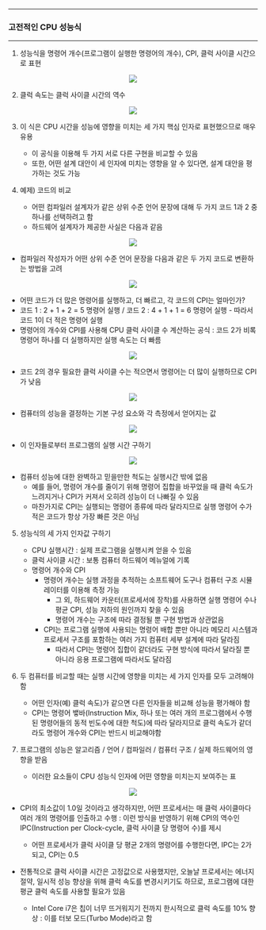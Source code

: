 -----
### 고전적인 CPU 성능식
-----
1. 성능식을 명령어 개수(프로그램이 실행한 명령어의 개수), CPI, 클럭 사이클 시간으로 표현
<div align="center">
<img src="https://github.com/user-attachments/assets/50a370b8-5492-4da4-a52b-22ba76ff3316">
</div>

2. 클럭 속도는 클럭 사이클 시간의 역수
<div align="center">
<img src="https://github.com/user-attachments/assets/5bf22265-1cb0-44d5-bb5d-5b5529ef2599">
</div>

3. 이 식은 CPU 시간을 성능에 영향을 미치는 세 가지 핵심 인자로 표현했으므로 매우 유용
   - 이 공식을 이용해 두 가지 서로 다른 구현을 비교할 수 있음
   - 또한, 어떤 설계 대안이 세 인자에 미치는 영향을 알 수 있다면, 설계 대안을 평가하는 것도 가능

4. 예제) 코드의 비교
   - 어떤 컴파일러 설계자가 같은 상위 수준 언어 문장에 대해 두 가지 코드 1과 2 중 하나를 선택하려고 함
   - 하드웨어 설계자가 제공한 사실은 다음과 같음
<div align="center">
<img src="https://github.com/user-attachments/assets/1d8bdc3c-bc0a-4112-a7cd-5a26325f17e9">
</div>

   - 컴파일러 작성자가 어떤 상위 수준 언어 문장을 다음과 같은 두 가지 코드로 변환하는 방법을 고려
<div align="center">
<img src="https://github.com/user-attachments/assets/67058e09-28d9-4b83-b0a9-48f9a210251b">
</div>

   - 어떤 코드가 더 많은 명령어를 실행하고, 더 빠르고, 각 코드의 CPI는 얼마인가?
   - 코드 1 : 2 + 1 + 2 = 5 명령어 실행 /  코드 2 : 4 + 1 + 1 = 6 명령어 실행 - 따라서 코드 1이 더 적은 명령어 실행
   - 명령어의 개수와 CPI를 사용해 CPU 클럭 사이클 수 계산하는 공식 : 코드 2가 비록 명령어 하나를 더 실행하지만 실행 속도는 더 빠름
<div align="center">
<img src="https://github.com/user-attachments/assets/b468731a-03be-4638-8ddc-b7e1ec7464c2">
</div>

   - 코드 2의 경우 필요한 클럭 사이클 수는 적으면서 명령어는 더 많이 실행하므로 CPI가 낮음
<div align="center">
<img src="https://github.com/user-attachments/assets/232b758d-b4ff-4058-888f-6ab6b0ed734f">
</div>

   - 컴퓨터의 성능을 결정하는 기본 구성 요소와 각 측정에서 얻어지는 값
<div align="center">
<img src="https://github.com/user-attachments/assets/c13e1aef-cb79-4e52-a1c9-eeaeba9d44fb">
</div>

   - 이 인자들로부터 프로그램의 실행 시간 구하기
<div align="center">
<img src="https://github.com/user-attachments/assets/3656a004-a7d9-48fd-b69f-b6e3c6a649ed">
</div>

   - 컴퓨터 성능에 대한 완벽하고 믿을만한 척도는 실행시간 밖에 없음
     + 예를 들어, 명령어 개수를 줄이기 위해 명령어 집합을 바꾸었을 때 클럭 속도가 느려지거나 CPI가 커져서 오히려 성능이 더 나빠질 수 있음
     + 마찬가지로 CPI는 실행되는 명령어 종류에 따라 달라지므로 실행 명령어 수가 적은 코드가 항상 가장 빠른 것은 아님

5. 성능식의 세 가지 인자값 구하기
   - CPU 실행시간 : 실제 프로그램을 실행시켜 얻을 수 있음
   - 클럭 사이클 시간 : 보통 컴퓨터 하드웨어 메뉴얼에 기록
   - 명령어 개수와 CPI
     + 명령어 개수는 실행 과정을 추적하는 소프트웨어 도구나 컴퓨터 구조 시뮬레이터를 이용해 측정 가능
       * 그 외, 하드웨어 카운터(프로세서에 장착)를 사용하면 실행 명령어 수나 평균 CPI, 성능 저하의 원인까지 찾을 수 있음
       * 명령어 개수는 구조에 따라 결정될 뿐 구현 방법과 상관없음
     + CPI는 프로그램 실행에 사용되는 명령어 배합 뿐만 아니라 메모리 시스템과 프로세서 구조를 포함하는 여러 가지 컴퓨터 세부 설계에 따라 달라짐
       * 따라서 CPI는 명령어 집합이 같더라도 구현 방식에 따라서 달라질 뿐 아니라 응용 프로그램에 따라서도 달라짐

6. 두 컴퓨터를 비교할 때는 실행 시간에 영향을 미치는 세 가지 인자를 모두 고려해야 함
   - 어떤 인자(예) 클럭 속도)가 같으면 다른 인자들을 비교해 성능을 평가해야 함
   - CPI는 명령어 뱋바(Instruction Mix, 하나 또는 여러 개의 프로그램에서 수행된 명령어들의 동적 빈도수에 대한 척도)에 따라 달라지므로 클럭 속도가 같더라도 명령어 개수와 CPI는 반드시 비교해야함

7. 프로그램의 성능은 알고리즘 / 언어 / 컴파일러 / 컴퓨터 구조 / 실제 하드웨어의 영향을 받음
   - 이러한 요소들이 CPU 성능식 인자에 어떤 영향을 미치는지 보여주는 표
<div align="center">
<img src="https://github.com/user-attachments/assets/23d83faf-de2a-4fc5-93ab-9fc54a4cedb8">
</div>

   - CPI의 최소값이 1.0일 것이라고 생각하지만, 어떤 프로세서는 매 클럭 사이클마다 여러 개의 명령어를 인출하고 수행 : 이런 방식을 반영하기 위해 CPI의 역수인 IPC(Instruction per Clock-cycle, 클럭 사이클 당 명령어 수)를 제시
     + 어떤 프로세서가 클럭 사이클 당 평균 2개의 명령어를 수행한다면, IPC는 2가 되고, CPI는 0.5

   - 전통적으로 클럭 사이클 시간은 고정값으로 사용했지만, 오늘날 프로세서는 에너지 절약, 일시적 성능 향상을 위해 클럭 속도를 변경시키기도 하므로, 프로그램에 대한 평균 클럭 속도를 사용할 필요가 있음
     + Intel Core i7은 칩이 너무 뜨거워지기 전까지 한시적으로 클럭 속도를 10% 향상 : 이를 터보 모드(Turbo Mode)라고 함
